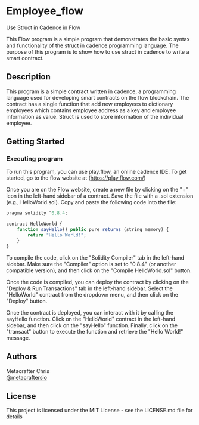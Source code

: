 # Employee_flow
Use Struct in Cadence in Flow

This Flow program is a simple program that demonstrates the basic syntax and functionality of the struct in cadence programming language. The purpose of this program is to show how to use struct in cadence to write a smart contract.

## Description

This program is a simple contract written in cadence, a programming language used for developing smart contracts on the flow blockchain. The contract has a single function that add new employees to dictionary employees which contains employee address as a key and employee information as value. Struct is used to store information of the individual employee.

## Getting Started

### Executing program

To run this program, you can use play.flow, an online cadence IDE. To get started, go to the flow website at (https://play.flow.com/)

Once you are on the Flow website, create a new file by clicking on the "+" icon in the left-hand sidebar of a contract. Save the file with a .sol extension (e.g., HelloWorld.sol). Copy and paste the following code into the file:

```javascript
pragma solidity ^0.8.4;

contract HelloWorld {
    function sayHello() public pure returns (string memory) {
        return "Hello World!";
    }
}

```

To compile the code, click on the "Solidity Compiler" tab in the left-hand sidebar. Make sure the "Compiler" option is set to "0.8.4" (or another compatible version), and then click on the "Compile HelloWorld.sol" button.

Once the code is compiled, you can deploy the contract by clicking on the "Deploy & Run Transactions" tab in the left-hand sidebar. Select the "HelloWorld" contract from the dropdown menu, and then click on the "Deploy" button.

Once the contract is deployed, you can interact with it by calling the sayHello function. Click on the "HelloWorld" contract in the left-hand sidebar, and then click on the "sayHello" function. Finally, click on the "transact" button to execute the function and retrieve the "Hello World!" message.

## Authors

Metacrafter Chris  
[@metacraftersio](https://twitter.com/metacraftersio)


## License

This project is licensed under the MIT License - see the LICENSE.md file for details

